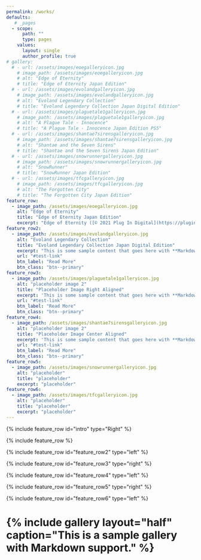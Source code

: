 ```yaml
---
permalink: /works/
defaults:
   # _pages
  - scope:
      path: ""
      type: pages
    values:
      layout: single
      author_profile: true
# gallery:
  # - url: /assets/images/eoegalleryicon.jpg
    # image_path: /assets/images/eoegalleryicon.jpg
    # alt: "Edge of Eternity"
    # title: "Edge of Eternity Japan Edition"
  # - url: /assets/images/evolandgalleryicon.jpg
    # image_path: /assets/images/evolandgalleryicon.jpg
    # alt: "Evoland Legendary Collection"
    # title: "Evoland Legendary Collection Japan Digital Edition"
  # - url: /assets/images/plaguetale1galleryicon.jpg
    # image_path: /assets/images/plaguetale1galleryicon.jpg
    # alt: "A Plague Tale - Innocence"
    # title: "A Plague Tale - Innocence Japan Edition PS5"
  # - url: /assets/images/shantae7sirensgalleryicon.jpg
    # image_path: /assets/images/shantae7sirensgalleryicon.jpg
    # alt: "Shantae and the Seven Sirens"
    # title: "Shantae and the Seven Sirens Japan Edition"
  # - url: /assets/images/snowrunnergalleryicon.jpg
    # image_path: /assets/images/snowrunnergalleryicon.jpg
    # alt: "SnowRunner"
    # title: "SnowRunner Japan Edition"
  # - url: /assets/images/tfcgalleryicon.jpg
    # image_path: /assets/images/tfcgalleryicon.jpg
    # alt: "The Forgotten City"
    # title: "The Forgotten City Japan Edition"
feature_row:
  - image_path: /assets/images/eoegalleryicon.jpg
    alt: "Edge of Eternity"
    title: "Edge of Eternity Japan Edition"
    excerpt: "Edge of Eternity ([© 2021 Plug In Digital](https://plugindigital.com/ )) game localization & release planning, including full Japanese voiceover work."
feature_row2:
  - image_path: /assets/images/evolandgalleryicon.jpg
    alt: "Evoland Legendary Collection"
    title: "Evoland Legendary Collection Japan Digital Edition"
    excerpt: "This is some sample content that goes here with **Markdown** formatting."
    url: "#test-link"
    btn_label: "Read More"
    btn_class: "btn--primary"
feature_row3:
  - image_path: /assets/images/plaguetale1galleryicon.jpg
    alt: "placeholder image 2"
    title: "Placeholder Image Right Aligned"
    excerpt: 'This is some sample content that goes here with **Markdown** formatting. Right aligned with `type="right"`'
    url: "#test-link"
    btn_label: "Read More"
    btn_class: "btn--primary"
feature_row4:
  - image_path: /assets/images/shantae7sirensgalleryicon.jpg
    alt: "placeholder image 2"
    title: "Placeholder Image Center Aligned"
    excerpt: 'This is some sample content that goes here with **Markdown** formatting. Centered with `type="center"`'
    url: "#test-link"
    btn_label: "Read More"
    btn_class: "btn--primary"
feature_row5:
  - image_path: /assets/images/snowrunnergalleryicon.jpg
	alt: "placeholder"
	title: "placeholder"
	excerpt: "placeholder"
feature_row6:
  - image_path: /assets/images/tfcgalleryicon.jpg
	alt: "placeholder"
	title: "placeholder"
	excerpt: "placeholder"
---
```


{% include feature_row id="intro" type="Right" %}

{% include feature_row %}

{% include feature_row id="feature_row2" type="left" %}

{% include feature_row id="feature_row3" type="right" %}

{% include feature_row id="feature_row4" type="left" %}

{% include feature_row id="feature_row5" type="right" %}

{% include feature_row id="feature_row6" type="left" %}

# {% include gallery layout="half" caption="This is a sample gallery with **Markdown support**." %}

